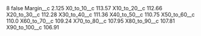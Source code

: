 <?xml version="1.0" encoding="UTF-8"?>
<CustomMetadata xmlns="http://soap.sforce.com/2006/04/metadata" xmlns:xsi="http://www.w3.org/2001/XMLSchema-instance" xmlns:xsd="http://www.w3.org/2001/XMLSchema">
    <label>8</label>
    <protected>false</protected>
    <values>
        <field>Margin__c</field>
        <value xsi:type="xsd:double">2.125</value>
    </values>
    <values>
        <field>X0_to_10__c</field>
        <value xsi:type="xsd:double">113.57</value>
    </values>
    <values>
        <field>X10_to_20__c</field>
        <value xsi:type="xsd:double">112.66</value>
    </values>
    <values>
        <field>X20_to_30__c</field>
        <value xsi:type="xsd:double">112.28</value>
    </values>
    <values>
        <field>X30_to_40__c</field>
        <value xsi:type="xsd:double">111.36</value>
    </values>
    <values>
        <field>X40_to_50__c</field>
        <value xsi:type="xsd:double">110.75</value>
    </values>
    <values>
        <field>X50_to_60__c</field>
        <value xsi:type="xsd:double">110.0</value>
    </values>
    <values>
        <field>X60_to_70__c</field>
        <value xsi:type="xsd:double">109.24</value>
    </values>
    <values>
        <field>X70_to_80__c</field>
        <value xsi:type="xsd:double">107.95</value>
    </values>
    <values>
        <field>X80_to_90__c</field>
        <value xsi:type="xsd:double">107.81</value>
    </values>
    <values>
        <field>X90_to_100__c</field>
        <value xsi:type="xsd:double">106.91</value>
    </values>
</CustomMetadata>
